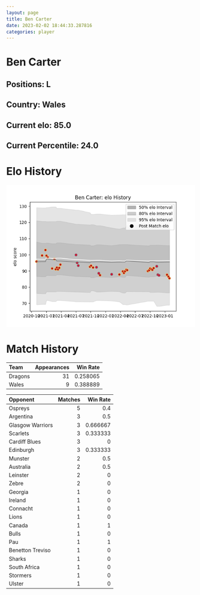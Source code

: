```yaml
---  
layout: page  
title: Ben Carter  
date: 2023-02-02 18:44:33.287816  
categories: player  
---
```

# Ben Carter

## Positions: L

## Country: Wales

## Current elo: 85.0

## Current Percentile: 24.0

# Elo History


![elo history](history_BenCarter.png)
# Match History


| Team    |   Appearances |   Win Rate |
|:--------|--------------:|-----------:|
| Dragons |            31 |   0.258065 |
| Wales   |             9 |   0.388889 |

| Opponent         |   Matches |   Win Rate |
|:-----------------|----------:|-----------:|
| Ospreys          |         5 |   0.4      |
| Argentina        |         3 |   0.5      |
| Glasgow Warriors |         3 |   0.666667 |
| Scarlets         |         3 |   0.333333 |
| Cardiff Blues    |         3 |   0        |
| Edinburgh        |         3 |   0.333333 |
| Munster          |         2 |   0.5      |
| Australia        |         2 |   0.5      |
| Leinster         |         2 |   0        |
| Zebre            |         2 |   0        |
| Georgia          |         1 |   0        |
| Ireland          |         1 |   0        |
| Connacht         |         1 |   0        |
| Lions            |         1 |   0        |
| Canada           |         1 |   1        |
| Bulls            |         1 |   0        |
| Pau              |         1 |   1        |
| Benetton Treviso |         1 |   0        |
| Sharks           |         1 |   0        |
| South Africa     |         1 |   0        |
| Stormers         |         1 |   0        |
| Ulster           |         1 |   0        |